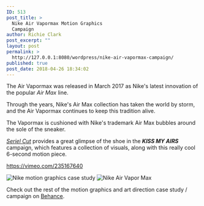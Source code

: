 ```yaml
---
ID: 513
post_title: >
  Nike Air Vapormax Motion Graphics
  Campaign
author: Richie Clark
post_excerpt: ""
layout: post
permalink: >
  http://127.0.0.1:8080/wordpress/nike-air-vapormax-campaign/
published: true
post_date: 2018-04-26 18:34:02
---
```

The Air Vapormax was released in March 2017 as Nike's latest innovation of the popular <em>Air Max</em> line.

Through the years, Nike's Air Max collection has taken the world by storm, and the Air Vapormax continues to keep this tradition alive.

The Vapormax is cushioned with Nike's trademark Air Max bubbles around the sole of the sneaker.

<em><a href="https://www.behance.net/SerialCut">Seriel Cut</a> </em>provides a great glimpse of the shoe in the <em><strong>KISS MY AIRS</strong><a href="https://www.behance.net/gallery/57094675/Nike-Air-Vapormax"></a></em> campaign, which features a collection of visuals, along with this really cool 6-second motion piece.

https://vimeo.com/235167640

<img src="http://127.0.0.1:8080/wordpress/wp-content/uploads/2018/04/nike-air-max-motion-graphics.jpg" alt="Nike motion graphics case study" class="" />

<img src="http://127.0.0.1:8080/wordpress/wp-content/uploads/2018/04/Air-Vapor-Max.jpg" alt="Nike Air Vapor Max" class="" />

Check out the rest of the motion graphics and art direction case study / campaign on <a href="https://www.behance.net/gallery/57094675/Nike-Air-Vapormax">Behance</a>.
